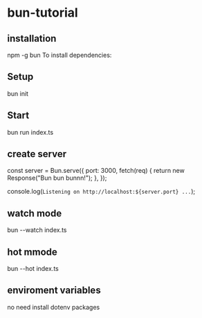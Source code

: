 # bun-tutorial
 ## installation
 npm -g bun
To install dependencies:
## Setup
bun init 

## Start
bun run index.ts

## create server
const server = Bun.serve({
    port: 3000,
    fetch(req) {
      return new Response("Bun bun bunnn!");
    },
  });
  
  console.log(`Listening on http://localhost:${server.port} ...`);
  ## watch mode

  bun --watch index.ts
  ## hot mmode
  bun --hot index.ts

  ## enviroment variables
  no need install dotenv packages